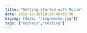 ```yaml
---
title: "Getting started with Mocha"
date: 2018-12-30T18:28:46+05:30
bigimg: [{src: "/img/mocha.jpg"}]
tags: ["mochajs","testing"]
---
```



